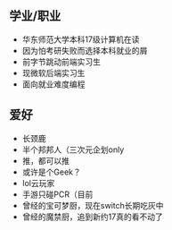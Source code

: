 ## 学业/职业

- 华东师范大学本科17级计算机在读
- 因为怕考研失败而选择本科就业的屑
- 前字节跳动前端实习生
- 现微软后端实习生
- 面向就业难度编程

## 爱好

- 长颈鹿
- 半个邦邦人（三次元企划only
- 推，都可以推
- 或许是个Geek？
- lol云玩家
- 手游只碰PCR（目前
- 曾经的宝可梦厨，现在switch长期吃灰中
- 曾经的魔禁厨，追到新约17真的看不动了
